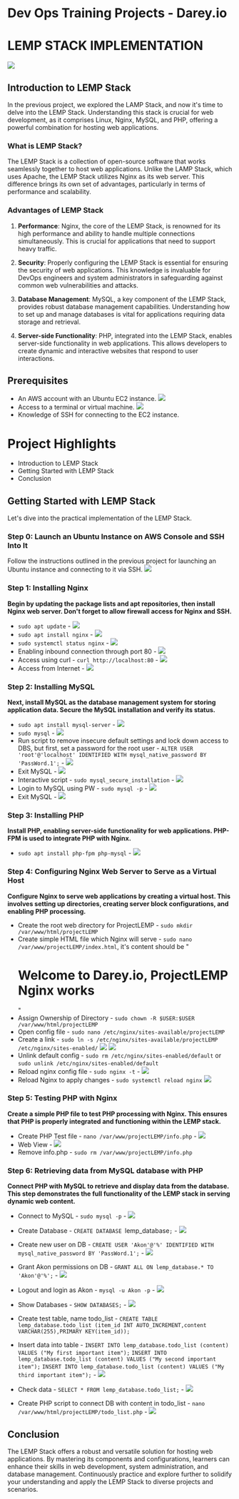 # Dev Ops Training Projects - Darey.io 

# LEMP STACK IMPLEMENTATION
![](Images/LEMP_Stack.webp)

## Introduction to LEMP Stack

In the previous project, we explored the LAMP Stack, and now it's time to delve into the LEMP Stack. Understanding this stack is crucial for web development, as it comprises Linux, Nginx, MySQL, and PHP, offering a powerful combination for hosting web applications.

### What is LEMP Stack?

The LEMP Stack is a collection of open-source software that works seamlessly together to host web applications. Unlike the LAMP Stack, which uses Apache, the LEMP Stack utilizes Nginx as its web server. This difference brings its own set of advantages, particularly in terms of performance and scalability.

### Advantages of LEMP Stack

1. **Performance**: Nginx, the core of the LEMP Stack, is renowned for its high performance and ability to handle multiple connections simultaneously. This is crucial for applications that need to support heavy traffic.
  
2. **Security**: Properly configuring the LEMP Stack is essential for ensuring the security of web applications. This knowledge is invaluable for DevOps engineers and system administrators in safeguarding against common web vulnerabilities and attacks.

3. **Database Management**: MySQL, a key component of the LEMP Stack, provides robust database management capabilities. Understanding how to set up and manage databases is vital for applications requiring data storage and retrieval.

4. **Server-side Functionality**: PHP, integrated into the LEMP Stack, enables server-side functionality in web applications. This allows developers to create dynamic and interactive websites that respond to user interactions.


## Prerequisites

- An AWS account with an Ubuntu EC2 instance.
![](<Images/01. prerequisite_aws.png>)
- Access to a terminal or virtual machine.
![](<Images/02. connect_machine.png>)
- Knowledge of SSH for connecting to the EC2 instance.


# Project Highlights

- Introduction to LEMP Stack
- Getting Started with LEMP Stack
- Conclusion


## Getting Started with LEMP Stack

Let's dive into the practical implementation of the LEMP Stack.

### Step 0: Launch an Ubuntu Instance on AWS Console and SSH Into It

Follow the instructions outlined in the previous project for launching an Ubuntu instance and connecting to it via SSH.
![](<Images/03. ssh_ubuntu.png>)

### Step 1: Installing Nginx

**Begin by updating the package lists and apt repositories, then install Nginx web server. Don't forget to allow firewall access for Nginx and SSH.**

- `sudo apt update` - ![](<Images/04. install_nginx1.png>)
- `sudo apt install nginx` - ![](<Images/05. install_nginx2.png>)
- `sudo systemctl status nginx` - ![](<Images/06. status_nginx.png>)
- Enabling inbound connection through port 80 - ![](<Images/07. inbound_conn.png>)
- Access using curl - `curl http://localhost:80` - ![](<Images/08. Access_using_curl.png>)
- Access from Internet - ![](<Images/09. web_interface.png>)

### Step 2: Installing MySQL

**Next, install MySQL as the database management system for storing application data. Secure the MySQL installation and verify its status.**

- `sudo apt install mysql-server` - ![](<Images/10. install_mysql.png>)
- `sudo mysql` - ![](<Images/11. sudo_mysql.png>)
- Run script to remove insecure default settings and lock down access to DBS, but first, set a password for the root user -
`ALTER USER 'root'@'localhost' IDENTIFIED WITH mysql_native_password BY 'PassWord.1';` - ![](<Images/12. alter_pwd.png>)
- Exit MySQL - ![](<Images/13. exit_mysql.png>)
- Interactive script - `sudo mysql_secure_installation` - ![](<Images/14. validate_password.png>)
- Login to MySQL using PW - `sudo mysql -p` - ![](<Images/15. login_pw_change.png>)
- Exit MySQL - ![](<Images/13. exit_mysql.png>)

### Step 3: Installing PHP

**Install PHP, enabling server-side functionality for web applications. PHP-FPM is used to integrate PHP with Nginx.**

- `sudo apt install php-fpm php-mysql` - ![](<Images/16. install_php.png>)

### Step 4: Configuring Nginx Web Server to Serve as a Virtual Host

**Configure Nginx to serve web applications by creating a virtual host. This involves setting up directories, creating server block configurations, and enabling PHP processing.**

- Create the root web directory for ProjectLEMP - `sudo mkdir /var/www/html/projectLEMP`
- Create simple HTML file which Nginx will serve - `sudo nano /var/www/projectLEMP/index.html`, it's content should be 
"<h1>Welcome to Darey.io, ProjectLEMP Nginx works</h1>"
- Assign Ownership of Directory - `sudo chown -R $USER:$USER /var/www/html/projectLEMP`
- Open config file - `sudo nano /etc/nginx/sites-available/projectLEMP`
- Create a link - `sudo ln -s /etc/nginx/sites-available/projectLEMP /etc/nginx/sites-enabled/`
![](<Images/17. nginx.png>)
![](<Images/18. code_nginx.png>)
- Unlink default config - `sudo rm /etc/nginx/sites-enabled/default` or `sudo unlink /etc/nginx/sites-enabled/default`
- Reload nginx config file - `sudo nginx -t` - ![](<Images/19. reload_nginx.png>)
- Reload Nginx to apply changes - `sudo systemctl reload nginx`
![](<Images/20. nginx_web.png>)


### Step 5: Testing PHP with Nginx

**Create a simple PHP file to test PHP processing with Nginx. This ensures that PHP is properly integrated and functioning within the LEMP stack.**

- Create PHP Test file - `nano /var/www/projectLEMP/info.php` - ![](<Images/21. php_test_file.png>)
- Web View - ![](<Images/22. web_php_info.png>)
- Remove info.php - `sudo rm /var/www/projectLEMP/info.php`

### Step 6: Retrieving data from MySQL database with PHP

**Connect PHP with MySQL to retrieve and display data from the database. This step demonstrates the full functionality of the LEMP stack in serving dynamic web content.**

- Connect to MySQL - `sudo mysql -p` - ![](<Images/23. connect_mysql2.png>)
- Create Database - `CREATE DATABASE `lemp_database`;` - ![](<Images/24. Create_db.png>)
- Create new user on DB - `CREATE USER 'Akon'@'%' IDENTIFIED WITH mysql_native_password BY 'PassWord.1';` - ![](<Images/25. create_user.png>)
- Grant Akon permissions on DB - `GRANT ALL ON lemp_database.* TO 'Akon'@'%';` - ![](<Images/26. grant_perm.png>)
- Logout and login as Akon - `mysql -u Akon -p` - ![](<Images/27. akon_db.png>)
- Show Databases - `SHOW DATABASES;` - ![](<Images/28. show_db.png>)
- Create test table, name todo_list - `CREATE TABLE lemp_database.todo_list (item_id INT AUTO_INCREMENT,content VARCHAR(255),PRIMARY KEY(item_id));`
- Insert data into table - `INSERT INTO lemp_database.todo_list (content) VALUES ("My first important item");`
                           `INSERT INTO lemp_database.todo_list (content) VALUES ("My second important item");`
                           `INSERT INTO lemp_database.todo_list (content) VALUES ("My third important item");`
                           - ![](<Images/29. insert_line_db.png>)

- Check data - `SELECT * FROM lemp_database.todo_list;` - ![](<Images/30. select_db.png>)
- Create PHP script to connect DB  with content in todo_list - `nano /var/www/html/projectLEMP/todo_list.php` - ![](<Images/31. todo_list_php.png>)


## Conclusion

The LEMP Stack offers a robust and versatile solution for hosting web applications. By mastering its components and configurations, learners can enhance their skills in web development, system administration, and database management. Continuously practice and explore further to solidify your understanding and apply the LEMP Stack to diverse projects and scenarios.